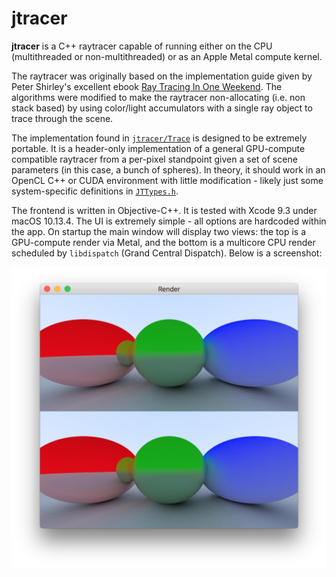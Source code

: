 # jtracer

**jtracer** is a C++ raytracer capable of running either on the CPU (multithreaded or non-multithreaded) or as an Apple Metal compute kernel.

The raytracer was originally based on the implementation guide given by Peter Shirley's excellent ebook [Ray Tracing In One Weekend](https://www.amazon.com/Ray-Tracing-Weekend-Minibooks-Book-ebook/). The algorithms were modified to make the raytracer non-allocating (i.e. non stack based) by using color/light accumulators with a single ray object to trace through the scene.

The implementation found in [`jtracer/Trace`](jtracer/Trace) is designed to be extremely portable. It is a header-only implementation of a general GPU-compute compatible raytracer from a per-pixel standpoint given a set of scene parameters (in this case, a bunch of spheres). In theory, it should work in an OpenCL C++ or CUDA environment with little modification - likely just some system-specific definitions in [`JTTypes.h`](jtracer/Trace/JTTypes.h).

The frontend is written in Objective-C++. It is tested with Xcode 9.3 under macOS 10.13.4. The UI is extremely simple - all options are hardcoded within the app. On startup the main window will display two views: the top is a GPU-compute render via Metal, and the bottom is a multicore CPU render scheduled by `libdispatch` (Grand Central Dispatch). Below is a screenshot:

<img src="https://github.com/jonathonracz/jtracer/blob/master/screenshot.png?raw=true" alt="Screenshot, as described above.">
